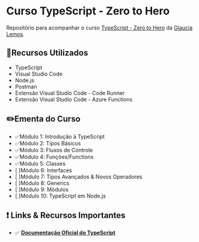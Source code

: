 # **Curso TypeScript - Zero to Hero**

Repositório para acompanhar o curso [TypeScript - Zero to Hero](https://www.youtube.com/watch?v=SkXMjanTPbQ&list=PLb2HQ45KP0Wsk-p_0c6ImqBAEFEY-LU9H&index=10) da [Glaucia Lemos](https://www.linkedin.com/in/glaucialemos/).

## 🚀**Recursos Utilizados**

- TypeScript
- Visual Studio Code
- Node.js
- Postman
- Extensão Visual Studio Code - Code Runner
- Extensão Visual Studio Code - Azure Functions

## ✏️**Ementa do Curso**

- ✅Módulo 1: Introdução à TypeScript
- ✅Módulo 2: Tipos Básicos
- ✅Módulo 3: Fluxos de Controle
- ✅Módulo 4: Funções/Functions
- ✅Módulo 5: Classes
- [ ]Módulo 6: Interfaces
- [ ]Módulo 7: Tipos Avançados & Novos Operadores
- [ ]Módulo 8: Generics
- [ ]Módulo 9: Módulos
- [ ]Módulo 10: TypeScript em Node.js

## ❗️ Links & Recursos Importantes

- ✅ **[Documentação Oficial do TypeScript](http://typescriptlang.org/docs/handbook/)**

